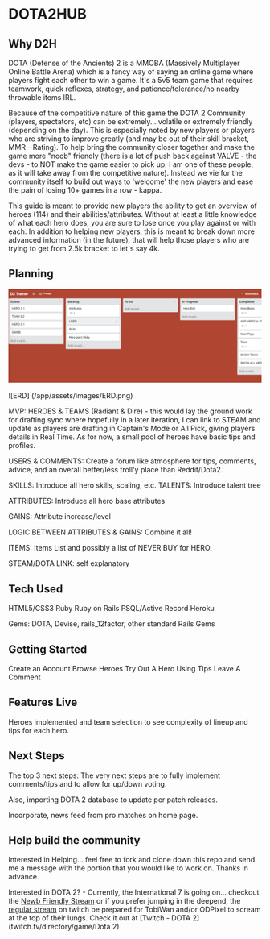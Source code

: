 # DOTA2HUB

## Why D2H
DOTA (Defense of the Ancients) 2 is a MMOBA (Massively Multiplayer Online Battle Arena) which is a fancy way of saying an online game where players fight each other to win a game.  It's a 5v5 team game that requires teamwork, quick reflexes, strategy, and patience/tolerance/no nearby throwable items IRL.

Because of the competitive nature of this game the DOTA 2 Community (players, spectators, etc) can be extremely... volatile or extremely friendly (depending on the day).  This is especially noted by new players or players who are striving to improve greatly (and may be out of their skill bracket, MMR - Rating).  To help bring the community closer together and make the game more "noob" friendly (there is a lot of push back against VALVE - the devs - to NOT make the game easier to pick up, I am one of these people, as it will take away from the competitive nature). Instead we vie for the community itself to build out ways to 'welcome' the new players and ease the pain of losing 10+ games in a row - kappa.

This guide is meant to provide new players the ability to get an overview of heroes (114) and their abilities/attributes.  Without at least a little knowledge of what each hero does, you are sure to lose once you play against or with each.  In addition to helping new players, this is meant to break down more advanced information (in the future), that will help those players who are trying to get from 2.5k bracket to let's say 4k.

## Planning
![Trello Board](/app/assets/images/trello_board.png)

![ERD] (/app/assets/images/ERD.png)

MVP: HEROES & TEAMS (Radiant & Dire) - this would lay the ground work for drafting sync where hopefully in a later iteration, I can link to STEAM and update as players are drafting in Captain's Mode or All Pick, giving players details in Real Time.  As for now, a small pool of heroes have basic tips and profiles.

USERS & COMMENTS: Create a forum like atmosphere for tips, comments, advice, and an overall better/less troll'y place than Reddit/Dota2.

SKILLS: Introduce all hero skills, scaling, etc.
TALENTS: Introduce talent tree

ATTRIBUTES: Introduce all hero base attributes

GAINS: Attribute increase/level

LOGIC BETWEEN ATTRIBUTES & GAINS: Combine it all!

ITEMS: Items List and possibly a list of NEVER BUY for HERO.

STEAM/DOTA LINK: self explanatory

## Tech Used

HTML5/CSS3
Ruby
Ruby on Rails
PSQL/Active Record
Heroku

Gems:
DOTA, Devise, rails_12factor, other standard Rails Gems

## Getting Started

Create an Account
Browse Heroes
Try Out A Hero Using Tips
Leave A Comment

## Features Live

Heroes implemented and team selection to see complexity of lineup and tips for each hero.

## Next Steps

The top 3 next steps:
The very next steps are to fully implement comments/tips and to allow for up/down voting.

Also, importing DOTA 2 database to update per patch releases.

Incorporate, news feed from pro matches on home page.

## Help build the community

Interested in Helping... feel free to fork and clone down this repo and send me a message with the portion that you would like to work on. Thanks in advance.

Interested in DOTA 2? - Currently, the International 7 is going on... checkout the [Newb Friendly Stream](https://www.twitch.tv/dota2ti_newcomer) or if you prefer jumping in the deepend, the [regular stream](https://www.twitch.tv/dota2ti) on twitch be prepared for TobiWan and/or ODPixel to scream at the top of their lungs. Check it out at [Twitch - DOTA 2](twitch.tv/directory/game/Dota 2)
